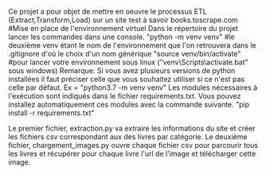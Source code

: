 Ce projet a pour objet de mettre en oeuvre le processus ETL (Extract,Transform,Load) sur un site test à savoir books.toscrape.com
#Mise en place de l'environnement virtuel
Dans le répertoire du projet lancer les commandes dans une console.
"python -m venv venv"   #le deuxième venv étant le nom de l'environnement que l'on retrouvera dans le .gitignore d'où le choix d'un nom générique
"source venv/bin/activate" #pour lancer votre environnement sous linux ("venv\Scripts\activate.bat" sous windows)
Remarque: Si vous avez plusieurs versions de python installées il faut préciser celle que vous souhaitez utiliser si ce n'est pas celle par défaut. Ex = "python3.7 -m venv venv"
Les modules nécessaires à l'exécution sont indiqués dans le fichier requirements.txt.
Vous pouvez installez automatiquement ces modules avec la commande suivante.
"pip install -r requirements.txt"

Le premier fichier, extraction.py va extraire les informations du site et créer les fichiers csv correspondant aux des livres par catégorie.
Le deuxième fichier, chargement_images.py ouvre chaque fichier csv pour parcourir tous les livres et récupérer pour chaque livre l'url de l'image et télécharger cette image. 
